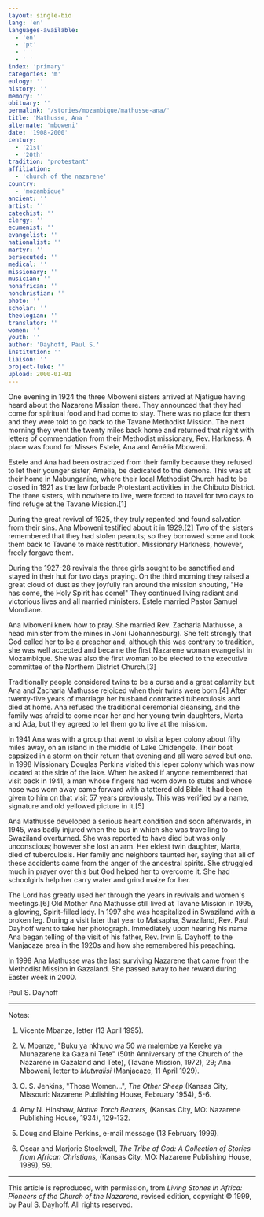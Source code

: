 ```yaml
---
layout: single-bio
lang: 'en'
languages-available:
  - 'en'
  - 'pt'
  - ' '
  - ' '
index: 'primary'
categories: 'm'
eulogy: ''
history: ''
memory: ''
obituary: ''
permalink: '/stories/mozambique/mathusse-ana/'
title: 'Mathusse, Ana '
alternate: 'mboweni'
date: '1908-2000'
century:
  - '21st'
  - '20th'
tradition: 'protestant'
affiliation:
  - 'church of the nazarene'
country:
  - 'mozambique'
ancient: ''
artist: ''
catechist: ''
clergy: ''
ecumenist: ''
evangelist: ''
nationalist: ''
martyr: ''
persecuted: ''
medical: ''
missionary: ''
musician: ''
nonafrican: ''
nonchristian: ''
photo: ''
scholar: ''
theologian: ''
translator: ''
women: ''
youth: ''
author: 'Dayhoff, Paul S.'
institution: ''
liaison: ''
project-luke: ''
upload: 2000-01-01
---
```



One evening in 1924 the three Mboweni sisters arrived at Njatigue having heard about the Nazarene Mission there. They announced that they had come for spiritual food and had come to stay. There was no place for them and they were told to go back to the Tavane Methodist Mission. The next morning they went the twenty miles back home and returned that night with letters of commendation from their Methodist missionary, Rev. Harkness. A place was found for Misses Estele, Ana and Amélia Mboweni.

Estele and Ana had been ostracized from their family because they refused to let their younger sister, Amélia, be dedicated to the demons. This was at their home in Mabunganine, where their local Methodist Church had to be closed in 1921 as the law forbade Protestant activities in the Chibuto District. The three sisters, with nowhere to live, were forced to travel for two days to find refuge at the Tavane Mission.[1]

During the great revival of 1925, they truly repented and found salvation from their sins. Ana Mboweni testified about it in 1929.[2]  Two of the sisters remembered that they had stolen peanuts; so they borrowed some and took them back to Tavane to make restitution. Missionary Harkness, however, freely forgave them.

During the 1927-28 revivals the three girls sought to be sanctified and stayed in their hut for two days praying. On the third morning they raised a great cloud of dust as they joyfully ran around the mission shouting, "He has come, the Holy Spirit has come!" They continued living radiant and victorious lives and all married ministers. Estele married Pastor Samuel Mondlane.

Ana Mboweni knew how to pray. She married Rev. Zacharia Mathusse, a head minister from the mines in Joni (Johannesburg). She felt strongly that God called her to be a preacher and, although this was contrary to tradition, she was well accepted and became the first Nazarene woman evangelist in Mozambique. She was also the first woman to be elected to the executive committee of the Northern District Church.[3]

Traditionally people considered twins to be a curse and a great calamity but Ana and Zacharia Mathusse rejoiced when their twins were born.[4]  After twenty-five years of marriage her husband contracted tuberculosis and died at home. Ana refused the traditional ceremonial cleansing, and the family was afraid to come near her and her young twin daughters, Marta and Ada, but they agreed to let them go to live at the mission.

In 1941 Ana was with a group that went to visit a leper colony about fifty miles away, on an island in the middle of Lake Chidengele. Their boat capsized in a storm on their return that evening and all were saved but one. In 1998 Missionary Douglas Perkins visited this leper colony which was now located at the side of the lake. When he asked if anyone remembered that visit back in 1941, a man whose fingers had worn down to stubs and whose nose was worn away came forward with a tattered old Bible. It had been given to him on that visit 57 years previously. This was verified by a name, signature and old yellowed picture in it.[5]

Ana Mathusse developed a serious heart condition and soon afterwards, in 1945, was badly injured when the bus in which she was travelling to Swaziland overturned. She was reported to have died but was only unconscious; however she lost an arm. Her eldest twin daughter, Marta, died of tuberculosis.  Her family and neighbors taunted her, saying that all of these accidents came from the anger of the ancestral spirits. She struggled much in prayer over this but God helped her to overcome it. She had schoolgirls help her carry water and grind maize for her.

The Lord has greatly used her through the years in revivals and women's meetings.[6]  Old Mother Ana Mathusse still lived at Tavane Mission in 1995, a glowing, Spirit-filled lady. In 1997 she was hospitalized in Swaziland with a broken leg. During a visit later that year to Matsapha, Swaziland, Rev. Paul Dayhoff went to take her photograph. Immediately upon hearing his name Ana began telling of the visit of his father, Rev. Irvin E. Dayhoff, to the Manjacaze area in the 1920s and how she remembered his preaching.

In 1998 Ana Mathusse was the last surviving Nazarene that came from the Methodist Mission in Gazaland.  She passed away to her reward during Easter week in 2000.

Paul S. Dayhoff

---

Notes:

1. Vicente Mbanze, letter (13 April 1995).

2. V. Mbanze, "Buku ya nkhuvo wa 50 wa malembe ya Kereke ya Munazarene ka Gaza ni Tete" (50th Anniversary of the Church of the Nazarene in Gazaland and Tete), (Tavane Mission, 1972), 29; Ana Mboweni, letter to *Mutwalisi* (Manjacaze, 11 April 1929).

3. C. S. Jenkins, "Those Women...", *The Other Sheep* (Kansas City, Missouri: Nazarene Publishing House, February 1954), 5-6.

4. Amy N. Hinshaw, *Native Torch Bearers,* (Kansas City, MO: Nazarene Publishing House, 1934), 129-132.

5. Doug and Elaine Perkins, e-mail message (13 February 1999).

6. Oscar and Marjorie Stockwell, *The Tribe of God: A Collection of Stories from African Christians,* (Kansas City, MO: Nazarene Publishing House, 1989), 59.

---

This article is reproduced, with permission, from *Living Stones In Africa: Pioneers of the Church of the Nazarene*, revised edition, copyright &copy; 1999, by Paul S. Dayhoff.  All rights reserved.